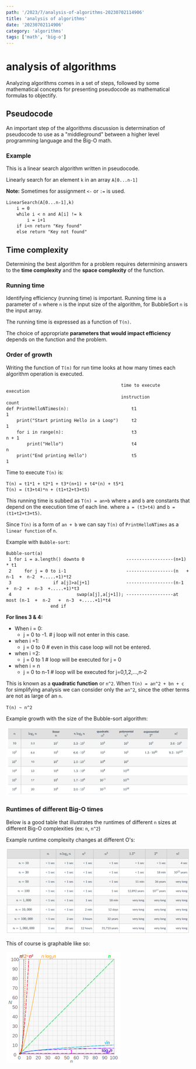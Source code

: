 ```yaml
---
path: '/2023/7/analysis-of-algorithms-20230702114906'
title: 'analysis of algorithms'
date: '20230702114906'
category: 'algorithms'
tags: ['math', 'big-o']
---
```


# analysis of algorithms
Analyzing algorithms comes in a set of steps, followed by some mathematical
concepts for presenting pseudocode as mathematical formulas to objectify.

## Pseudocode
An important step of the algorithms discussion is determination of pseudocode
to use as a "middleground" between a higher level programming language
and the Big-O math.

### Example
This is a linear search algorithm written in pseudocode.

Linearly search for an element `k` in an array `A[0...n-1]`

**Note:** Sometimes for assignment `<-` or `:=` is used.

```
LinearSearch(A[0...n-1],k)
    i = 0
    while i < n and A[i] != k
        i = i+1
    if i<n return "Key found"
    else return "Key not found"
```

## Time complexity
Determining the best algorithm for a problem requires determining answers to
the **time complexity** and the **space complexity** of the function.

### Running time
Identifying efficiency (running time) is important. Running time is a parameter of `n`
where `n` is the input size of the algorithm, for BubbleSort `n` is the input array.

The running time is expressed as a function of `T(n)`.

The choice of appropriate **parameters that would impact efficiency** depends on
the function and the problem.

### Order of growth
Writing the function of `T(n)` for run time looks at how many times each algorithm operation
is executed.

```
                                            time to execute           execution
                                            instruction                 count
def PrintHelloNTimes(n):                        t1                        1
    print("Start printing Hello in a Loop")     t2                        1
    for i in range(n):                          t3                      n + 1
        print("Hello")                          t4                        n
    print("End printing Hello")                 t5                        1
```

Time to execute `T(n)` is:
```
T(n) = t1*1 + t2*1 + t3*(n+1) + t4*(n) + t5*1
T(n) = (t3+t4)*n + (t1+t2+t3+t5)
```

This running time is subbed as `T(n) = an+b` where `a` and `b` are constants that depend
on the execution time of each line. where `a = (t3+t4)` and `b = (t1+t2+t3+t5)`.

Since `T(n)` is a form of `an + b` we can say `T(n)` of `PrintHelloNTimes` as a `linear function` of `n`.

Example with `Bubble-sort`:
```
Bubble-sort(a)
 1 for i = a.length() downto 0                ------------------(n+1) * t1
 2     for j = 0 to i-1                       ------------------(n   +   n-1  +  n-2  +.....+1)*t2
 3                if a[j]>a[j+1]              ------------------(n-1  +  n-2  +  n-3  +.....+1)*t3
 4                         swap(a[j],a[j+1]); ------------------at most (n-1  +  n-2   +  n-3  +.....+1)*t4
                 end if
```

**For lines 3 & 4:**
* When i = 0:
    * j = 0 to -1. # j loop will not enter in this case.
* when i =1:
    * j = 0 to 0 # even in this case loop will not be entered.
* when i =2:
    * j = 0 to 1 # loop will be executed for j = 0
* when i = n
    * j = 0 to n-1 # loop will be executed for j=0,1,2,...,n-2

This is known as a **quadratic function** or `n^2`.
When `T(n) = an^2 + bn + c` for simplifying analysis we can consider only the `an^2`,
since the other terms are not as large of an `n`.

`T(n) ~ n^2`

Example growth with the size of the Bubble-sort algorithm:

![Example growth with size of array](./20230702120446-img-1.png)

### Runtimes of different Big-O times
Below is a good table that illustrates the runtimes of different `n` sizes
at different Big-O complexities (ex: `n`, `n^2`)

Example runtime complexity changes at different O's:

![Table of runtimes](./20230702120619-img-2.png)

This of course is graphable like so:

![Graph of runtime complexities](./20230702120702-img-3.png)
